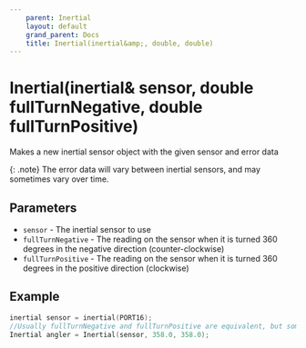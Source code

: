 ```yaml
---
    parent: Inertial
    layout: default
    grand_parent: Docs
    title: Inertial(inertial&amp;, double, double)
---
```

# Inertial(inertial&amp; sensor, double fullTurnNegative, double fullTurnPositive)
Makes a new inertial sensor object with the given sensor and error data

{: .note}
The error data will vary between inertial sensors, and may sometimes vary over time.

## Parameters
- `sensor` - The inertial sensor to use
- `fullTurnNegative` - The reading on the sensor when it is turned 360 degrees in the negative direction (counter-clockwise)
- `fullTurnPositive` - The reading on the sensor when it is turned 360 degrees in the positive direction (clockwise)

## Example
```cpp
inertial sensor = inertial(PORT16);
//Usually fullTurnNegative and fullTurnPositive are equivalent, but sometimes they are not
Inertial angler = Inertial(sensor, 358.0, 358.0);
```